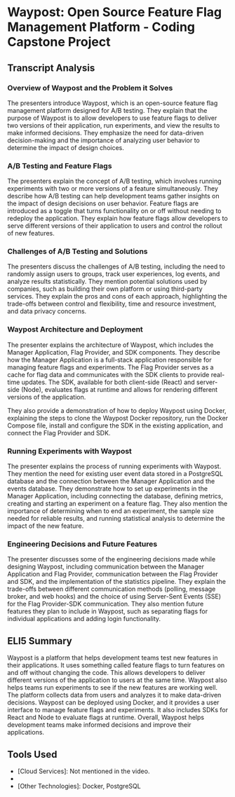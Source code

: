 # Waypost: Open Source Feature Flag Management Platform - Coding Capstone Project

## Transcript Analysis

### Overview of Waypost and the Problem it Solves

The presenters introduce Waypost, which is an open-source feature flag management platform designed for A/B testing. They explain that the purpose of Waypost is to allow developers to use feature flags to deliver two versions of their application, run experiments, and view the results to make informed decisions. They emphasize the need for data-driven decision-making and the importance of analyzing user behavior to determine the impact of design choices.

### A/B Testing and Feature Flags

The presenters explain the concept of A/B testing, which involves running experiments with two or more versions of a feature simultaneously. They describe how A/B testing can help development teams gather insights on the impact of design decisions on user behavior. Feature flags are introduced as a toggle that turns functionality on or off without needing to redeploy the application. They explain how feature flags allow developers to serve different versions of their application to users and control the rollout of new features.

### Challenges of A/B Testing and Solutions

The presenters discuss the challenges of A/B testing, including the need to randomly assign users to groups, track user experiences, log events, and analyze results statistically. They mention potential solutions used by companies, such as building their own platform or using third-party services. They explain the pros and cons of each approach, highlighting the trade-offs between control and flexibility, time and resource investment, and data privacy concerns.

### Waypost Architecture and Deployment

The presenter explains the architecture of Waypost, which includes the Manager Application, Flag Provider, and SDK components. They describe how the Manager Application is a full-stack application responsible for managing feature flags and experiments. The Flag Provider serves as a cache for flag data and communicates with the SDK clients to provide real-time updates. The SDK, available for both client-side (React) and server-side (Node), evaluates flags at runtime and allows for rendering different versions of the application.

They also provide a demonstration of how to deploy Waypost using Docker, explaining the steps to clone the Waypost Docker repository, run the Docker Compose file, install and configure the SDK in the existing application, and connect the Flag Provider and SDK.

### Running Experiments with Waypost

The presenter explains the process of running experiments with Waypost. They mention the need for existing user event data stored in a PostgreSQL database and the connection between the Manager Application and the events database. They demonstrate how to set up experiments in the Manager Application, including connecting the database, defining metrics, creating and starting an experiment on a feature flag. They also mention the importance of determining when to end an experiment, the sample size needed for reliable results, and running statistical analysis to determine the impact of the new feature.

### Engineering Decisions and Future Features

The presenter discusses some of the engineering decisions made while designing Waypost, including communication between the Manager Application and Flag Provider, communication between the Flag Provider and SDK, and the implementation of the statistics pipeline. They explain the trade-offs between different communication methods (polling, message broker, and web hooks) and the choice of using Server-Sent Events (SSE) for the Flag Provider-SDK communication. They also mention future features they plan to include in Waypost, such as separating flags for individual applications and adding login functionality.

## ELI5 Summary

Waypost is a platform that helps development teams test new features in their applications. It uses something called feature flags to turn features on and off without changing the code. This allows developers to deliver different versions of the application to users at the same time. Waypost also helps teams run experiments to see if the new features are working well. The platform collects data from users and analyzes it to make data-driven decisions. Waypost can be deployed using Docker, and it provides a user interface to manage feature flags and experiments. It also includes SDKs for React and Node to evaluate flags at runtime. Overall, Waypost helps development teams make informed decisions and improve their applications.

## Tools Used

- [Cloud Services]: Not mentioned in the video.
- [Languages]: JavaScript (React, Node)
- [Other Technologies]: Docker, PostgreSQL
